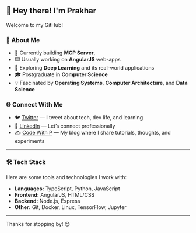## 👋 Hey there! I'm Prakhar

Welcome to my GitHub!

### 🚀 About Me
- 🔧 Currently building **MCP Server**,
- ⌨️ Usually working on **AngularJS** web-apps
- 🤖 Exploring **Deep Learning** and its real-world applications
- 🎓 Postgraduate in **Computer Science**
- 💡 Fascinated by **Operating Systems**, **Computer Architecture**, and **Data Science**

### 🌐 Connect With Me
- 🐦 [Twitter](https://twitter.com/prakh_r) — I tweet about tech, dev life, and learning
- 👔 [LinkedIn](https://www.linkedin.com/in/prakhar-yadav-856772b6/) — Let’s connect professionally
- ✍️ [Code With P](https://prakhar.hashnode.dev/) — My blog where I share tutorials, thoughts, and experiments

---

### 🛠️ Tech Stack
Here are some tools and technologies I work with:

- **Languages:** TypeScript, Python, JavaScript
- **Frontend:** AngularJS, HTML/CSS
- **Backend:** Node.js, Express
- **Other:** Git, Docker, Linux, TensorFlow, Jupyter

---


Thanks for stopping by! 😊

<!-- 🔨 will be getting into NodeJS, ExpressJS, Web3-->

<!--
**pkrc267/pkrc267** is a ✨ _special_ ✨ repository because its `README.md` (this file) appears on your GitHub profile.

Here are some ideas to get you started:

- 🔭 I’m currently working on ...
- 🌱 I’m currently learning ...
- 👯 I’m looking to collaborate on ...
- 🤔 I’m looking for help with ...
- 💬 Ask me about ...
- 📫 How to reach me: ...
- 😄 Pronouns: ...
- ⚡ Fun fact: ...
-->
